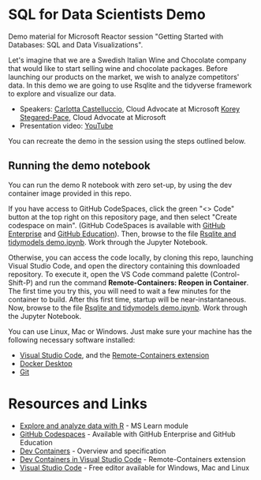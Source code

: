 # SQL for Data Scientists Demo

Demo material for Microsoft Reactor session "Getting Started with Databases: SQL and Data Visualizations".

Let's imagine that we are a Swedish Italian Wine and Chocolate company that would like to start selling wine and chocolate packages. Before launching our products on the market, we wish to analyze competitors' data. In this demo we are going to use Rsqlite and the tidyverse framework to explore and visualize our data.

* Speakers: [Carlotta Castelluccio](https://www.linkedin.com/in/carlotta-castelluccio/), Cloud Advocate at Microsoft
            [Korey Stegared-Pace](https://www.linkedin.com/in/koreypace/), Cloud Advocate at Microsoft
* Presentation video: [YouTube]() 

You can recreate the demo in the session using the steps outlined below.

## Running the demo notebook

You can run the demo R notebook with zero set-up, by using the dev container image provided in this repo.

If you have access to GitHub CodeSpaces, click the green "<> Code" button at the top right on this repository page, and then select "Create codespace on main". (GitHub CodeSpaces is available with [GitHub Enterprise](https://github.com/enterprise) and [GitHub Education](https://education.github.com/)). Then, browse to the file [Rsqlite and tidymodels demo.ipynb](Rsqlite%20and%20tidymodels%20demo.ipynb). Work through the Jupyter Notebook.

Otherwise, you can access the code locally, by cloning this repo, launching Visual Studio Code, and open the directory containing this downloaded repository. To execute it, open the VS Code command palette (Control-Shift-P) and run the command **Remote-Containers: Reopen in Container**. The first time you try this, you will need to wait a few minutes for the container to build. After this first time, startup will be near-instantaneous. Now, browse to the file [Rsqlite and tidymodels demo.ipynb](Rsqlite%20and%20tidymodels%20demo.ipynb). Work through the Jupyter Notebook.

You can use Linux, Mac or Windows. Just make sure your machine has the following necessary software installed:
- [Visual Studio Code](https://code.visualstudio.com?WT.mc_id=academic-55190-ornella), and the [Remote-Containers extension](https://code.visualstudio.com/docs/remote/containers)
- [Docker Desktop](https://www.docker.com/products/docker-desktop)
- [Git](https://git-scm.com/downloads)


# Resources and Links

* [Explore and analyze data with R](https://docs.microsoft.com/en-us/training/modules/explore-analyze-data-with-r) - MS Learn module 
* [GitHub Codespaces](https://github.com/features/codespaces) - Available with GitHub Enterprise and GitHub Education
* [Dev Containers](https://containers.dev/) - Overview and specification
* [Dev Containers in Visual Studio Code](https://marketplace.visualstudio.com/items?itemName=ms-vscode-remote.remote-containers) - Remote-Containers extension 
* [Visual Studio Code](https://code.visualstudio.com/) - Free editor available for Windows, Mac and Linux
